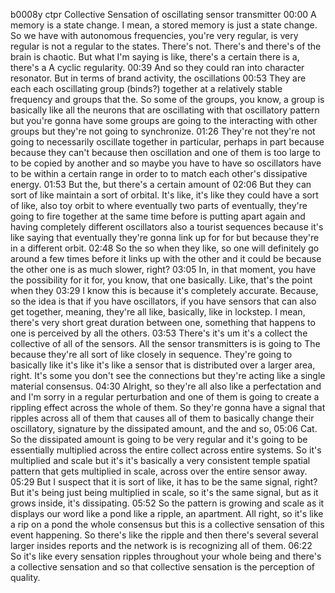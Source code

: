 b0008y ctpr
Collective Sensation of oscillating sensor transmitter
00:00
A memory is a state change. I mean, a stored memory is just a state change. So we have with autonomous frequencies, you're very regular, is very regular is not a regular to the states. There's not. There's and there's of the brain is chaotic. But what I'm saying is like, there's a certain there is a, there's a A cyclic regularity.
00:39
And so they could ran into character resonator. But in terms of brand activity, the oscillations
00:53
They are each each oscillating group (binds?) together at a relatively stable frequency and groups that the. So some of the groups, you know, a group is basically like all the neurons that are oscillating with that oscillatory pattern but you're gonna have some groups are going to the interacting with other groups but they're not going to synchronize.
01:26
They're not they're not going to necessarily oscillate together in particular, perhaps in part because because they can't because then oscillation and one of them is too large to to be copied by another and so maybe you have to have so oscillators have to be within a certain range in order to to match each other's dissipative energy.
01:53
But the, but there's a certain amount of
02:06
But they can sort of like maintain a sort of orbital. It's like, it's like they could have a sort of like, also toy orbit to where eventually two parts of eventually, they're going to fire together at the same time before is putting apart again and having completely different oscillators also a tourist sequences because it's like saying that eventually they're gonna link up for for but because they're in a different orbit.
02:48
So the so when they like, so one will definitely go around a few times before it links up with the other and it could be because the other one is as much slower, right?
03:05
In, in that moment, you have the possibility for it for, you know, that one basically. Like, that's the point when they
03:29
I know this is because it's completely accurate. Because, so the idea is that if you have oscillators, if you have sensors that can also get together, meaning, they're all like, basically, like in lockstep. I mean, there's very short great duration between one, something that happens to one is perceived by all the others.
03:53
There's it's um it's a collect the collective of all of the sensors. All the sensor transmitters is is going to The because they're all sort of like closely in sequence. They're going to basically like it's like it's like a sensor that is distributed over a larger area, right. It's some you don't see the connections but they're acting like a single material consensus.
04:30
Alright, so they're all also like a perfectation and and I'm sorry in a regular perturbation and one of them is going to create a rippling effect across the whole of them. So they're gonna have a signal that ripples across all of them that causes all of them to basically change their oscillatory, signature by the dissipated amount, and the and so,
05:06
Cat. So the dissipated amount is going to be very regular and it's going to be essentially multiplied across the entire collect across entire systems. So it's multiplied and scale but it's it's basically a very consistent temple spatial pattern that gets multiplied in scale, across over the entire sensor away.
05:29
But I suspect that it is sort of like, it has to be the same signal, right? But it's being just being multiplied in scale, so it's the same signal, but as it grows inside, it's dissipating.
05:52
So the pattern is growing and scale as it displays our word like a pond like a ripple, an apartment. All right, so it's like a rip on a pond the whole consensus but this is a collective sensation of this event happening. So there's like the ripple and then there's several several larger insides reports and the network is is recognizing all of them.
06:22
So it's like every sensation ripples throughout your whole being and there's a collective sensation and so that collective sensation is the perception of quality.
